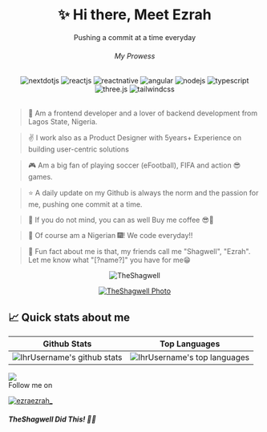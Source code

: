 ﻿
<h1 align="center">✨ Hi there, Meet Ezrah</h1>
<p align="center">Pushing a commit at a time everyday</p>

<div align="center">
    <h6>My Prowess</h6>
    <img src="https://img.shields.io/badge/-Next_JS-black?style=for-the-badge&logoColor=white&logo=nextdotjs&color=000000" alt="nextdotjs" />
    <img src="https://img.shields.io/badge/-React_JS-blue?style=for-the-badge&logoColor=white&logo=reactjs&color=009dc4" alt="reactjs" />
    <img src="https://img.shields.io/badge/-React_Native-black?style=for-the-badge&logoColor=white&logo=react&color=61DAFB" alt="reactnative" />
    <img src="https://img.shields.io/badge/-Angular-black?style=for-the-badge&logoColor=white&logo=angular&color=C3002F" alt="angular" />
    <img src="https://img.shields.io/badge/Node.js-43853D?style=for-the-badge&logo=node.js&logoColor=white" alt="nodejs"/>
    <img src="https://img.shields.io/badge/-TypeScript-black?style=for-the-badge&logoColor=white&logo=typescript&color=3178C6" alt="typescript" />
    <img src="https://img.shields.io/badge/-Three_JS-black?style=for-the-badge&logoColor=white&logo=threedotjs&color=000000" alt="three.js" />
    <img src="https://img.shields.io/badge/-Tailwind_CSS-black?style=for-the-badge&logoColor=white&logo=tailwindcss&color=06B6D4" alt="tailwindcss" />
  </div>

  <br/>

> 🚀 Am a frontend developer and a lover of backend development from Lagos State, Nigeria.

>  ✌ I work also as a Product Designer with 5years+ Experience on building user-centric solutions

> 🎮 Am a big fan of playing soccer (eFootball), FIFA and action 😎 games.

> ⭐ A daily update on my Github is always the norm and the passion for me, pushing one commit at a time.

> 🎁 If you do not mind, you can as well Buy me coffee 😎🥤

> 🤙 Of course am a Nigerian 🎆! We code everyday!!

> 👏 Fun fact about me is that, my friends call me "Shagwell", "Ezrah". Let me know what "[?name?]" you have for me😁

<p align="center"> <img src="https://komarev.com/ghpvc/?username=TheShagwell&label=Profile%20views&color=111111&style=flat" alt="TheShagwell" /> </p>


<p align="center"> <a href="https://github.com/ryo-ma/github-profile-trophy"><img src="https://github-profile-trophy.vercel.app/?username=TheShagwell" alt="TheShagwell Photo" /></a> </p>

## 📈 Quick stats about me
| Github Stats | Top Languages |
| --- | --- |
| ![IhrUsername's github stats](https://github-readme-stats.vercel.app/api?username=TheShagwell&rank_icon=github&show_icons=true&theme=shades-of-purple&count_private=true) | ![IhrUsername's top languages](https://github-readme-stats.vercel.app/api/top-langs/?username=TheShagwell&show_icons=true&theme=shades-of-purple&count_private=true&layout=compact) |
![](https://github-readme-streak-stats.herokuapp.com/?user=TheShagwell&theme=shades-of-purple&hide_border=false)<br/>
Follow me on 
<p align="left"> <a href="https://twitter.com/ezraezrah_" target="blank"><img src="https://img.shields.io/twitter/follow/ezraezrah_?logo=twitter&style=for-the-badge" alt="ezraezrah_" /></a> </p>


##### TheShagwell Did This! 🐱‍👤
